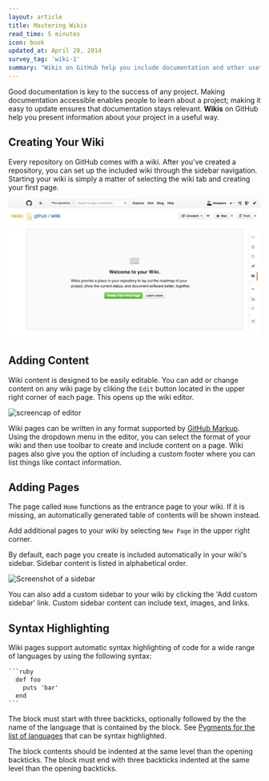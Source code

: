 ```yaml
---
layout: article
title: Mastering Wikis
read_time: 5 minutes
icon: book
updated_at: April 28, 2014
survey_tag: 'wiki-1'
summary: "Wikis on GitHub help you include documentation and other useful information about your project. This guide will help you learn how to create a wiki and add content."
---
```


Good documentation is key to the success of any project. Making documentation accessible enables people to learn about a project; making it easy to update ensures that documentation stays relevant. **Wikis** on GitHub help you present information about your project in a useful way.

## Creating Your Wiki

Every repository on GitHub comes with a wiki. After you've created a repository, you can set up the included wiki through the sidebar navigation. Starting your wiki is simply a matter of selecting the wiki tab and creating your first page. 

![Screenshot a starting wiki](wiki-start.png)

## Adding Content

Wiki content is designed to be easily editable. You can add or change content on any wiki page by cliking the `Edit` button located in the upper right corner of each page. This opens up the wiki editor. 

![screencap of editor]()

Wiki pages can be written in any format supported by [GitHub Markup](http://github.com/github/markup). Using the dropdown menu in the editor, you can select the format of your wiki and then use toolbar to create and include content on a page. Wiki pages also give you the option of including a custom footer where you can list things like contact information. 

## Adding Pages

The page called `Home` functions as the entrance page to your wiki. If it is missing, an automatically generated table of contents will be shown instead.

Add additional pages to your wiki by selecting `New Page` in the upper right corner. 

By default, each page you create is included automatically in your wiki's sidebar. Sidebar content is listed in alphabetical order.  

![Screenshot of a sidebar]()

You can also add a custom sidebar to your wiki by clicking the 'Add custom sidebar' link. Custom sidebar content can include text, images, and links. 

## Syntax Highlighting

Wiki pages support automatic syntax highlighting of code for a wide range of languages by using the following syntax:

    ```ruby
      def foo
        puts 'bar'
      end
    ```

The block must start with three backticks, optionally followed by the the name of the language that is contained by the block. See [Pygments for the list of languages](http://pygments.org/docs/lexers/) that can be syntax highlighted.

The block contents should be indented at the same level than the opening backticks. The block must end with three backticks indented at the same level than the opening backticks.

